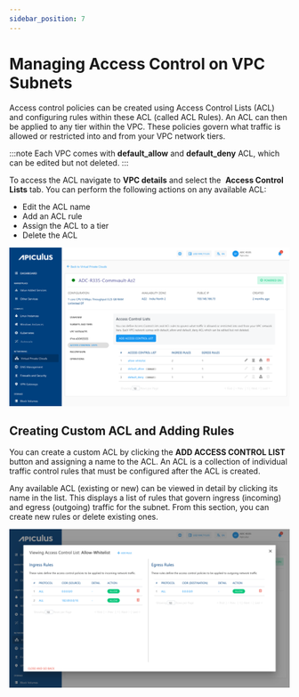 ```yaml
---
sidebar_position: 7
---
```

# Managing Access Control on VPC Subnets

Access control policies can be created using Access Control Lists (ACL) and configuring rules within these ACL (called ACL Rules). An ACL can then be applied to any tier within the VPC. These policies govern what traffic is allowed or restricted into and from your VPC network tiers.

:::note
Each VPC comes with **default_allow** and **default_deny** ACL, which can be edited but not deleted.
:::

To access the ACL navigate to **VPC details** and select the  **Access Control Lists** tab. You can perform the following actions on any available ACL:

- Edit the ACL name
- Add an ACL rule
- Assign the ACL to a tier
- Delete the ACL

![Managing Access Control on VPC Subnets](img/ManagingAccessControlonVPCSubnets1.png)

## Creating Custom ACL and Adding Rules

You can create a custom ACL by clicking the **ADD ACCESS CONTROL LIST** button and assigning a name to the ACL. An ACL is a collection of individual traffic control rules that must be configured after the ACL is created.

Any available ACL (existing or new) can be viewed in detail by clicking its name in the list. This displays a list of rules that govern ingress (incoming) and egress (outgoing) traffic for the subnet. From this section, you can create new rules or delete existing ones.

![Managing Access Control on VPC Subnets](img/ManagingAccessControlonVPCSubnets2.png)






